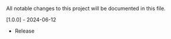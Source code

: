 All notable changes to this project will be documented in this file.

[1.0.0] - 2024-06-12
 - Release